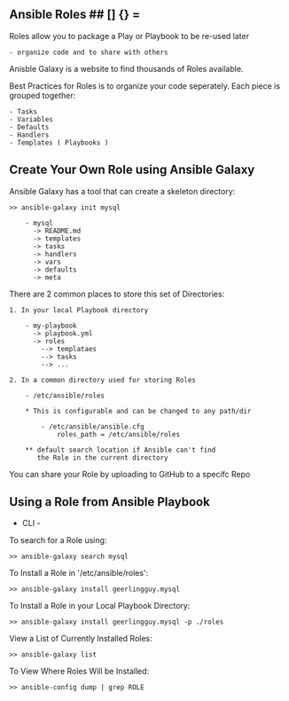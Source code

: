 
##  Ansible Roles  ##     [] {} =


Roles allow you to package a Play or Playbook to be re-used later

    - organize code and to share with others


Anisble Galaxy is a website to find thousands of Roles available.


Best Practices for Roles is to organize your code seperately.
Each piece is grouped together:

    - Tasks
    - Variables
    - Defaults
    - Handlers
    - Templates ( Playbooks )


##  Create Your Own Role using Ansible Galaxy  ##


Ansible Galaxy has a tool that can create a skeleton directory:

    >> ansible-galaxy init mysql

        - mysql
          -> README.md
          -> templates
          -> tasks
          -> handlers
          -> vars
          -> defaults
          -> meta


There are 2 common places to store this set of Directories:

    1. In your local Playbook directory

        - my-playbook
          -> playbook.yml
          -> roles
            --> templataes
            --> tasks
            --> ...

    2. In a common directory used for storing Roles

        - /etc/ansible/roles

        * This is configurable and can be changed to any path/dir

            - /etc/ansible/ansible.cfg
                roles_path = /etc/ansible/roles

        ** default search location if Ansible can't find 
           the Role in the current directory


You can share your Role by uploading to GitHub to a specifc Repo


##  Using a Role from Ansible Playbook  ##


- CLI -

To search for a Role using:

    >> ansible-galaxy search mysql


To Install a Role in '/etc/ansible/roles':

    >> ansible-galaxy install geerlingguy.mysql


To Install a Role in your Local Playbook Directory:

    >> ansible-galaxy install geerlingguy.mysql -p ./roles


View a List of Currently Installed Roles:

    >> ansible-galaxy list


To View Where Roles Will be Installed:

    >> ansible-config dump | grep ROLE